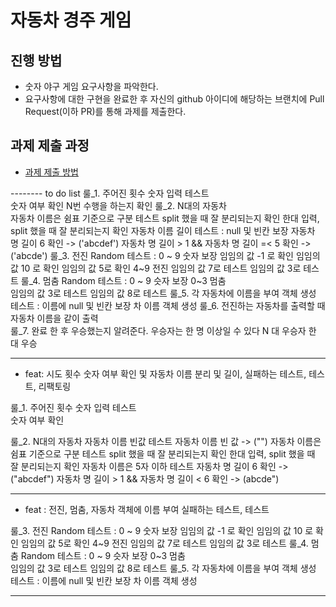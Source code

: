 # 자동차 경주 게임
## 진행 방법
* 숫자 야구 게임 요구사항을 파악한다.
* 요구사항에 대한 구현을 완료한 후 자신의 github 아이디에 해당하는 브랜치에 Pull Request(이하 PR)를 통해 과제를 제출한다.

## 과제 제출 과정
* [과제 제출 방법](https://github.com/next-step/nextstep-docs/tree/master/precourse)


-------- to do list
룰_1. 주어진 횟수
	숫자 입력 테스트	
		숫자 여부 확인
		N번 수행을 하는지 확인
룰_2. N대의 자동차	
	자동차 이름은 쉼표 기준으로 구분 테스트
		split 했을 때 잘 분리되는지 확인
		한대 입력, split 했을 때 잘 분리되는지 확인
	자동차 이름 길이 테스트 : null 및 빈칸 보장
		자동차 명 길이 6 확인 -> ('abcdef')
	 	자동차 명 길이 > 1 && 자동차 명 길이 =< 5 확인 -> ('abcde')
룰_3. 전진	
	Random	테스트 : 0 ~ 9 숫자 보장
		임임의 값 -1 로 확인
		임임의 값 10 로 확인
		임임의 값 5로 확인
	4~9 전진
		임임의 값 7로 테스트
		임임의 값 3로 테스트
룰_4. 멈춤
	Random 테스트 : 0 ~ 9 슷자 보장
	0~3 멈춤	
		임임의 값 3로 테스트
		임임의 값 8로 테스트
룰_5. 각 자동차에 이름을 부여
	객체 생성 테스트 : 이름에 null 및 빈칸 보장
		차 이름 객체 생성
룰_6. 전진하는 자동차를 출력할 때 자동차 이름을 같이 출력	
룰_7. 완료 한 후 우승했는지 알려준다.
	우승자는 한 명 이상일 수 있다
		N 대 우승자
		한 대 우승
		
-------------------

- feat: 시도 횟수 숫자 여부 확인 및 자동차 이름 분리 및 길이, 실패하는 테스트, 테스트, 리팩토링

룰_1. 주어진 횟수
	숫자 입력 테스트	
		숫자 여부 확인
		
룰_2. N대의 자동차
	자동차 이름 빈값 테스트
		자동차 이름 빈 값 -> ("")
	자동차 이름은 쉼표 기준으로 구분 테스트
		split 했을 때 잘 분리되는지 확인
		한대 입력, split 했을 때 잘 분리되는지 확인
	자동차 이름은 5자 이하	테스트
		자동차 명 길이 6 확인 -> ("abcdef")
		자동차 명 길이 > 1 && 자동차 명 길이 < 6 확인 -> (abcde")	

-------------------

- feat : 전진, 멈춤, 자동차 객체에 이름 부여 실패하는 테스트, 테스트

룰_3. 전진	
	Random	테스트 : 0 ~ 9 숫자 보장
		임임의 값 -1 로 확인
		임임의 값 10 로 확인
		임임의 값 5로 확인
	4~9 전진
		임임의 값 7로 테스트
		임임의 값 3로 테스트
룰_4. 멈춤
	Random 테스트 : 0 ~ 9 슷자 보장
	0~3 멈춤	
		임임의 값 3로 테스트
		임임의 값 8로 테스트
룰_5. 각 자동차에 이름을 부여
	객체 생성 테스트 : 이름에 null 및 빈칸 보장
		차 이름 객체 생성

-------------------		